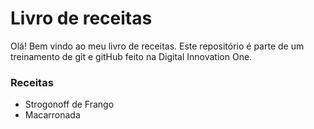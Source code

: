 # Livro de receitas

Olá! Bem vindo ao meu livro de receitas.
Este repositório é parte de um treinamento de git e gitHub feito na Digital Innovation One.

### Receitas

 - Strogonoff de Frango
 - Macarronada
